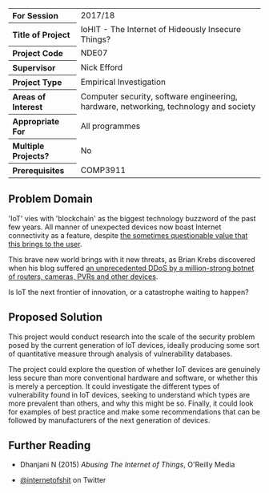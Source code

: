 <table>
<tr>
<th align="left">For Session</th>
<td>2017/18</td>
</tr>
<tr>
<th align="left">Title of Project</th>
<td>IoHIT - The Internet of Hideously Insecure Things?</td>
</tr>
<tr>
<th align="left">Project Code</th>
<td>NDE07</td>
</tr>
<tr>
<th align="left">Supervisor</th>
<td>Nick Efford</td>
</tr>
<tr>
<th align="left">Project Type</th>
<td>Empirical Investigation</td>
</tr>
<tr>
<th align="left">Areas of Interest</th>
<td>Computer security, software engineering, hardware, networking,
technology and society</td>
</tr>
<tr>
<th align="left">Appropriate For</th>
<td>All programmes</td>
</tr>
<tr>
<th align="left">Multiple Projects?</th>
<td>No</td>
</tr>
<tr>
<th align="left">Prerequisites</th>
<td>COMP3911</td>
</tr>
</table>

## Problem Domain

'IoT' vies with 'blockchain' as the biggest technology buzzword of the past few
years.  All manner of unexpected devices now boast Internet connectivity
as a feature, despite [the sometimes questionable value that this brings to
the user](http://sfist.com/2017/09/26/you_can_only_wash_google_and_levis.php).

This brave new world brings with it new threats, as Brian Krebs discovered
when his blog suffered [an unprecedented DDoS by a million-strong botnet
of routers, cameras, PVRs and other devices](https://krebsonsecurity.com/2016/09/krebsonsecurity-hit-with-record-ddos/).

Is IoT the next frontier of innovation, or a catastrophe waiting to happen?

## Proposed Solution

This project would conduct research into the scale of the security problem
posed by the current generation of IoT devices, ideally producing some
sort of quantitative measure through analysis of vulnerability databases.

The project could explore the question of whether IoT devices are genuinely
less secure than more conventional hardware and software, or whether this
is merely a perception.  It could investigate the different types of
vulnerability found in IoT devices, seeking to understand which types are
more prevalent than others, and why this might be so.  Finally, it could look
for examples of best practice and make some recommendations that can be
followed by manufacturers of the next generation of devices.

## Further Reading

* Dhanjani N (2015) *Abusing The Internet of Things*, O'Reilly Media

* [\@internetofshit](https://twitter.com/internetofshit) on Twitter
